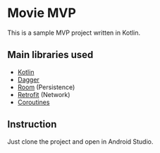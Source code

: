 # Movie MVP
This is a sample MVP project written in Kotlin.


## Main libraries used
- [Kotlin](https://kotlinlang.org/docs/reference/) 
- [Dagger](https://github.com/google/dagger)
- [Room](https://developer.android.com/topic/libraries/architecture/room) (Persistence)
- [Retrofit](https://square.github.io/retrofit/) (Network)
- [Coroutines](https://developer.android.com/kotlin/coroutines)


## Instruction

Just clone the project and open in Android Studio.

